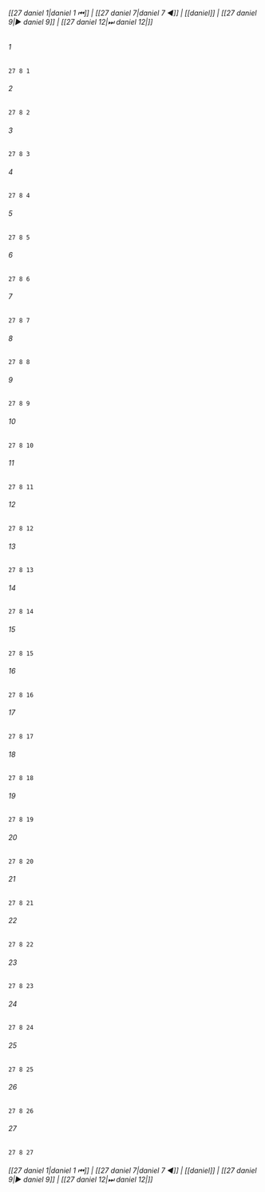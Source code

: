 
###### [[27 daniel 1|daniel 1 ⏮]] | [[27 daniel 7|daniel 7 ◀]] | [[daniel]] | [[27 daniel 9|▶ daniel 9]] | [[27 daniel 12|⏭ daniel 12|]]

###### 1
``` verse
27 8 1 
```
###### 2
``` verse
27 8 2 
```
###### 3
``` verse
27 8 3 
```
###### 4
``` verse
27 8 4 
```
###### 5
``` verse
27 8 5 
```
###### 6
``` verse
27 8 6 
```
###### 7
``` verse
27 8 7 
```
###### 8
``` verse
27 8 8 
```
###### 9
``` verse
27 8 9 
```
###### 10
``` verse
27 8 10 
```
###### 11
``` verse
27 8 11 
```
###### 12
``` verse
27 8 12 
```
###### 13
``` verse
27 8 13 
```
###### 14
``` verse
27 8 14 
```
###### 15
``` verse
27 8 15 
```
###### 16
``` verse
27 8 16 
```
###### 17
``` verse
27 8 17 
```
###### 18
``` verse
27 8 18 
```
###### 19
``` verse
27 8 19 
```
###### 20
``` verse
27 8 20 
```
###### 21
``` verse
27 8 21 
```
###### 22
``` verse
27 8 22 
```
###### 23
``` verse
27 8 23 
```
###### 24
``` verse
27 8 24 
```
###### 25
``` verse
27 8 25 
```
###### 26
``` verse
27 8 26 
```
###### 27
``` verse
27 8 27 
```

###### [[27 daniel 1|daniel 1 ⏮]] | [[27 daniel 7|daniel 7 ◀]] | [[daniel]] | [[27 daniel 9|▶ daniel 9]] | [[27 daniel 12|⏭ daniel 12|]]

